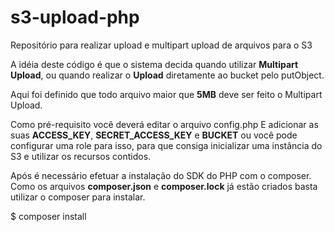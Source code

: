 # s3-upload-php
Repositório para realizar upload e multipart upload de arquivos para o S3

A idéia deste código é que o sistema decida quando utilizar <strong>Multipart Upload</strong>, 
ou quando realizar o <strong>Upload</strong> diretamente ao bucket pelo putObject.

Aqui foi definido que todo arquivo maior que <strong>5MB</strong> deve ser feito o Multipart Upload.

Como pré-requisito você deverá editar o arquivo config.php
E adicionar as suas <strong>ACCESS_KEY</strong>, <strong>SECRET_ACCESS_KEY</strong> e <strong>BUCKET</strong> ou você pode configurar uma role para isso, para
que consiga inicializar uma instância do S3 e utilizar os recursos contidos.

Após é necessário efetuar a instalação do SDK do PHP com o composer.
Como os arquivos <strong>composer.json</strong> e <strong>composer.lock</strong> já estão criados basta utilizar o composer para instalar.

$ composer install 
